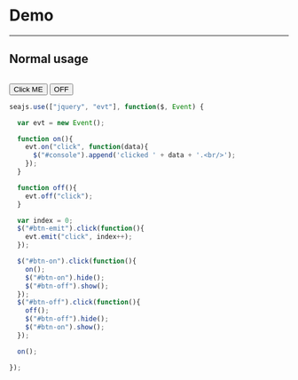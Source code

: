 # Demo

---

## Normal usage

<pre id="console">
</pre>
<button id="btn-emit">Click ME</button>
<button id="btn-on" style="display:none;">ON</button>
<button id="btn-off">OFF</button>

````javascript
seajs.use(["jquery", "evt"], function($, Event) {

  var evt = new Event();

  function on(){
    evt.on("click", function(data){
      $("#console").append('clicked ' + data + '.<br/>');
    });
  }

  function off(){
    evt.off("click");
  }

  var index = 0;
  $("#btn-emit").click(function(){
    evt.emit("click", index++);
  });

  $("#btn-on").click(function(){
    on();
    $("#btn-on").hide();
    $("#btn-off").show();
  });
  $("#btn-off").click(function(){
    off();
    $("#btn-off").hide();
    $("#btn-on").show();
  });

  on();

});
````

